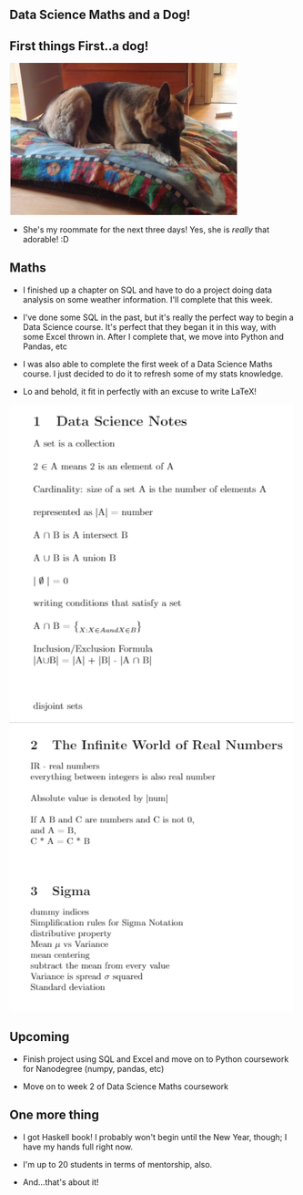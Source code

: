 ## Data Science Maths and a Dog!

## First things First..a dog!

<img src="/images/data_science_maths_week1/doggo2.png" width="400">

- She's my roommate for the next three days!
  Yes, she is *really* that adorable! :D
  
## Maths

- I finished up a chapter on SQL and have to do a project
  doing data analysis on some weather information. I'll
  complete that this week.
- I've done some SQL in the past, but it's really the 
  perfect way to begin a Data Science course. It's perfect
  that they began it in this way, with some Excel thrown in.
  After I complete that, we move into Python and Pandas, etc
  
- I was also able to complete the first week of a Data Science
  Maths course. I just decided to do it to refresh some of my 
  stats knowledge.
  
- Lo and behold, it fit in perfectly with an excuse to write 
  LaTeX!
  
<img src="/images/data_science_maths_week1/wk1a.png" width="500">

<img src="/images/data_science_maths_week1/wk1b.png" width="500">

## Upcoming

- Finish project using SQL and Excel and move 
  on to Python coursework for Nanodegree (numpy, pandas, etc)

- Move on to week 2 of Data Science Maths coursework

## One more thing

- I got Haskell book! I probably won't begin until the 
  New Year, though; I have my hands full right now.
  
- I'm up to 20 students in terms of mentorship, also.

- And...that's about it!
